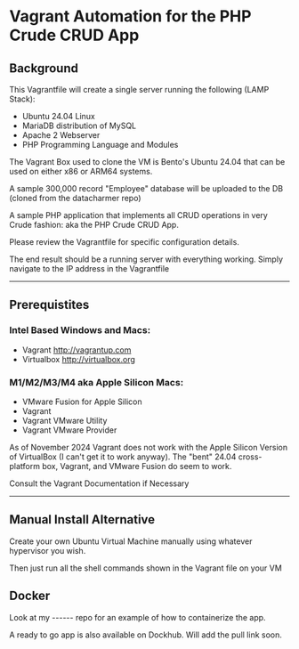 # Vagrant Automation for the PHP Crude CRUD App

## Background

This Vagrantfile will create a single server running the following (LAMP Stack):

- Ubuntu 24.04 Linux
- MariaDB distribution of MySQL
- Apache 2 Webserver
- PHP Programming Language and Modules

The Vagrant Box used to clone the VM is Bento's Ubuntu 24.04 that can be used on either x86 or ARM64 systems.

A sample 300,000 record "Employee" database will be uploaded to the DB (cloned from the datacharmer repo)

A sample PHP application that implements all CRUD operations in very Crude fashion: aka the PHP Crude CRUD App.

Please review the Vagrantfile for specific configuration details.

The end result should be a running server with everything working.  Simply navigate to the IP address in the Vagrantfile

---

## Prerequistites

### Intel Based Windows and Macs:

- Vagrant http://vagrantup.com
- Virtualbox http://virtualbox.org

### M1/M2/M3/M4 aka Apple Silicon Macs:

- VMware Fusion for Apple Silicon
- Vagrant
- Vagrant VMware Utility
- Vagrant VMware Provider

As of November 2024 Vagrant does not work with the Apple Silicon Version of VirtualBox (I can't get it to work anyway). The "bent" 24.04 cross-platform box, Vagrant, and VMware Fusion do seem to work.

Consult the Vagrant Documentation if Necessary

---

## Manual Install Alternative

Create your own Ubuntu Virtual Machine manually using whatever hypervisor you wish.

Then just run all the shell commands shown in the Vagrant file on your VM

## Docker

Look at my ------ repo for an example of how to containerize the app.

A ready to go app is also available on Dockhub.  Will add the pull link soon.

